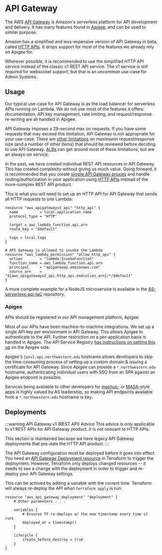 # API Gateway
The AWS [API Gateway](https://docs.aws.amazon.com/apigateway/) is Amazon's serverless platform for API development and delivery. It has many features found in [Apigee](https://cloud.google.com/apigee/), and can be used to similar purpose.

Amazon has a simplified and less-expensive version of API Gateway in beta, called [HTTP APIs](https://docs.aws.amazon.com/apigateway/latest/developerguide/http-api.html). It drops support for most of the features we already rely on Apigee for. 

Wherever possible, it is recommended to use the simplified HTTP API service instead of the classic v1 REST API service. The v1 service is still required for websocket support, but that is an uncommon use-case for Admin Systems.

## Usage
Our typical use-case for API Gateway is as the load balancer for serverless APIs running on Lambda. We do not use most of the features it offers: documentation, API key management, rate limiting, and request/response re-writing are all handled in Apigee.

API Gateway imposes a 29-second max on requests. If you have some requests that may exceed this limitation, API Gateway is not appropriate for your use-case. There are [other limitations](https://docs.amazonaws.cn/en_us/apigateway/latest/developerguide/limits.html) on maximumn request/response size (and a number of other items) that should be reviewed before deciding to use API Gateway. [ALBs](./alb.md) can get around most of these limitations, but are an always-on service.

In the past, we have created individual REST API resources in API Gateway. This has created complexity without giving us much value. Going forward, it is recommended that you create [simple API Gateway proxies](https://docs.aws.amazon.com/apigateway/latest/developerguide/api-gateway-set-up-simple-proxy.html) and handle routing/authorization in your application using [HTTP APIs](https://docs.aws.amazon.com/apigateway/latest/developerguide/http-api.html) instead of the more-complex REST API product.

This is what you will need to set up an HTTP API for API Gateway that sends all HTTP requests to one Lambda:

```hcl
resource "aws_apigatewayv2_api" "http_api" {
  name          = local.application_name
  protocol_type = "HTTP"

  target = aws_lambda_function.api.arn
  route_key = "$default"

  tags = local.tags
}

# API Gateway is allowed to invoke the Lambda
resource "aws_lambda_permission" "allow_http_api" {
  action        = "lambda:InvokeFunction"
  function_name = aws_lambda_function.api.arn
  principal     = "apigateway.amazonaws.com"
  source_arn    = "${aws_apigatewayv2_api.http_api.execution_arn}/*/$default"
}
```

A more complete example for a NodeJS microservice is available in the [AS-serverless-api-IaC](https://github.com/NIT-Administrative-Systems/AS-serverless-api-IaC) repository.

### Apigee
APIs should be registered in our API management platform, Apigee.

Most of our APIs have been machine-to-machine integrations. We set up a single API key per environment in API Gateway. This allows Apigee to authenticate to the API. Further restriction on a per-application basis is handled in Apigee. The API Service Registry [has instructions on setting this up](https://apiserviceregistry.northwestern.edu/documentation/producer/prod-awssetup.html) on the Apigee side.

Apigee's `{env}.api.northwestern.edu` hostname allows developers to skip the time-consuming process of setting up a custom domain & issuing a certificate for API Gateway. Since Apigee can provide a `*.northwestern.edu` hostname, authenticating individual users with SSO from an SPA against an Apigee endpoint is possible.

Services being available to other developers for [mashup-](https://en.wikipedia.org/wiki/Mashup_(web_application_hybrid)) or [MASA-](https://www.gartner.com/document/3980382)style apps is highly valued by AS leadership, so making API endpoints available from a `*.northwestern.edu` hostname is key.

## Deployments
:::warning API Gateway v1 (REST API) Advice
This advice is only applicable to v1 REST APIs for API Gateway product. It is not relevant to HTTP APIs.

This section is maintained because we have legacy API Gateway deployments that pre-date the HTTP API product.
:::

The API Gateway configuration must be deployed before it goes into effect. You need an [API Gateway Deployment resource](https://www.terraform.io/docs/providers/aws/r/api_gateway_deployment.html) in Terraform to trigger the deployment. However, Terraform only deploys changed resources -- it needs to see a change with the deployment in order to trigger and re-deploy your API Gateway settings.

This can be achived by adding a variable with the current time. Terraform will always re-deploy the API when `terraform apply` is run:

```hcl
resource "aws_api_gateway_deployment" "deployment" {
    # Other parameters . . .

    variables {
        # Ensures TF re-deploys w/ the new timestamp every time it runs
        deployed_at = timestamp()
    }

    lifecycle {
        create_before_destroy = true
    }
}
```